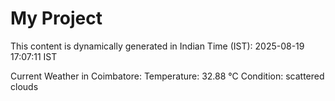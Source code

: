 # My Project

This content is dynamically generated in Indian Time (IST): 2025-08-19 17:07:11 IST


Current Weather in Coimbatore:
Temperature: 32.88 °C
Condition: scattered clouds
